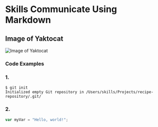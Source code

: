 # Skills Communicate Using Markdown
## Image of Yaktocat
![Image of Yaktocat](https://octodex.github.com/images/yaktocat.png)


### Code Examples

### 1.
```
$ git init
Initialized empty Git repository in /Users/skills/Projects/recipe-repository/.git/
```

### 2.
``` javascript
var myVar = "Hello, world!";
```
